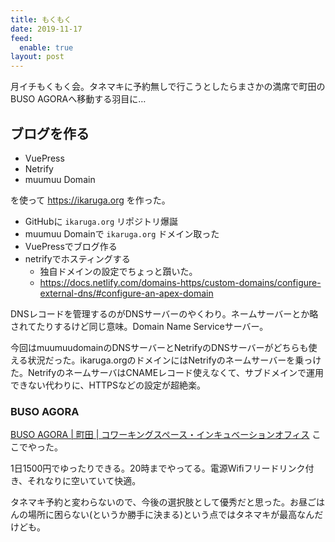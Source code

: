 ```yaml
---
title: もくもく
date: 2019-11-17
feed:
  enable: true
layout: post
---
```


月イチもくもく会。タネマキに予約無しで行こうとしたらまさかの満席で町田のBUSO AGORAへ移動する羽目に…

## ブログを作る
- VuePress
- Netrify
- muumuu Domain

を使って https://ikaruga.org を作った。

- GitHubに `ikaruga.org` リポジトリ爆誕
- muumuu Domainで `ikaruga.org` ドメイン取った
- VuePressでブログ作る
- netrifyでホスティングする
  - 独自ドメインの設定でちょっと躓いた。
  - https://docs.netlify.com/domains-https/custom-domains/configure-external-dns/#configure-an-apex-domain

DNSレコードを管理するのがDNSサーバーのやくわり。ネームサーバーとか略されてたりするけど同じ意味。Domain Name Serviceサーバー。

今回はmuumuudomainのDNSサーバーとNetrifyのDNSサーバーがどちらも使える状況だった。ikaruga.orgのドメインにはNetrifyのネームサーバーを乗っけた。NetrifyのネームサーバはCNAMEレコード使えなくて、サブドメインで運用できない代わりに、HTTPSなどの設定が超絶楽。

### BUSO AGORA
[BUSO AGORA | 町田 | コワーキングスペース・インキュベーションオフィス](https://www.incubation-office-agora.com/) ここでやった。


1日1500円でゆったりできる。20時までやってる。電源Wifiフリードリンク付き、それなりに空いていて快適。

タネマキ予約と変わらないので、今後の選択肢として優秀だと思った。お昼ごはんの場所に困らない(というか勝手に決まる)という点ではタネマキが最高なんだけども。
